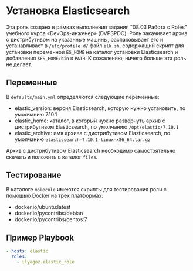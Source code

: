 Установка Elasticsearch
=========

Эта роль создана в рамках выполнения задания "08.03 Работа с Roles" учебного курса «DevOps-инженер»  (DVPSPDC). Роль закачивает архив с дистрибутивом на указанные машины, распаковывает его и устанавливает в `/etc/profile.d/` файл `elk.sh`, содержащий скрипт для установки переменной `ES_HOME` на каталог установки Elasticsearch и добавления `$ES_HOME/bin` к `PATH`. К сожалению, ничего больше эта роль не делает.

Переменные
--------------

В `defaults/main.yml` определяются следующие переменные:

- elastic_version: версия Elasticsearch, которую нужно установить, по умолчанию 7.10.1
- elastic_home: каталог, в который нужно развернуть архив с дистрибутивом Elasticsearch, по умолчанию `/opt/elastic/7.10.1`
- elastic_archive: имя архива с дистрибутивом Elasticsearch, по умолчанию `elasticsearch-7.10.1-linux-x86_64.tar.gz`

Архив с дистрибутивом Elasticsearch необходимо самостоятельно скачать и положить в каталог `files`.

Тестирование
----------------

В каталоге `molecule` имеются скрипты для тестирования роли с помощью Docker на трех платформах:

- docker.io/ubuntu:latest
- docker.io/pycontribs/debian
- docker.io/pycontribs/centos:7

Пример Playbook
----------------
```yaml
- hosts: elastic
  roles:
    - ilyagoz.elastic_role
```
